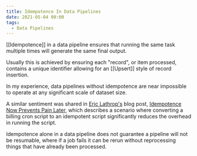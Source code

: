 ```yaml
---
title: Idempotence In Data Pipelines
date: 2021-05-04 00:00
tags:
  - Data Pipelines
---
```


[[Idempotence]] in a data pipeline ensures that running the same task multiple times will generate the same final output.

Usually this is achieved by ensuring each "record", or item processed, contains a unique identifier allowing for an [[Upsert]] style of record insertion.

In my experience, data pipelines without idempotence are near impossible to operate at any significant scale of dataset size. 

A similar sentiment was shared in [Eric Lathrop's](https://ericlathrop.com/) blog post, [Idempotence Now Prevents Pain Later](https://ericlathrop.com/2021/04/idempotence-now-prevents-pain-later/), which describes a scenario where converting a billing cron script to an idempotent script significantly reduces the overhead in running the script.

Idempotence alone in a data pipeline does not guarantee a pipeline will not be resumable, where if a job fails it can be rerun without reprocessing things that have already been processed.